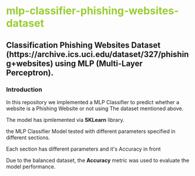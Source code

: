 <h1 style="color: Yellowgreen">mlp-classifier-phishing-websites-dataset</h1>
<h2>Classification Phishing Websites Dataset (https://archive.ics.uci.edu/dataset/327/phishing+websites) using MLP (Multi-Layer Perceptron).</h2>

<h3><b>Introduction</b></h3>
<p>In this repository we implemented a MLP Classifier to predict whether a website is a Phishing Website or not using The dataset mentioned above.</p>
<p>The model has ipmlemented via <b>SKLearn</b> library.</p>
<p>the MLP Classifier Model tested with different parameters specified in different sections.</p>
<p>Each section has different parameters and it's Accuracy in front</p>
<p>Due to the balanced dataset, the <b>Accuracy</b> metric was used to evaluate the model performance.</p>
